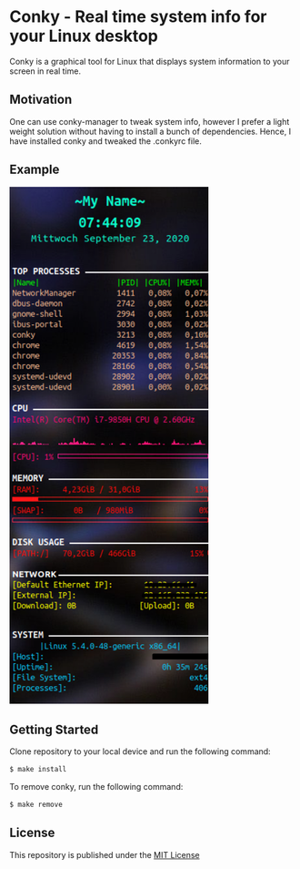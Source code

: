 # Conky - Real time system info for your Linux desktop

Conky is a graphical tool for Linux that displays system information to your screen in real time.

## Motivation

One can use conky-manager to tweak system info, however I prefer a light weight solution without having to install a bunch of dependencies.
Hence, I have installed conky and tweaked the .conkyrc file.

## Example

<p align="left">
  <img src="./conky-img.png" width="350" title="My Personal Conky Theme">
</p>

## Getting Started

Clone repository to your local device and run the following command:

```bash
$ make install
```

To remove conky, run the following command:

```bash
$ make remove
```

## License

This repository is published under the [MIT License](https://opensource.org/licenses/MIT)